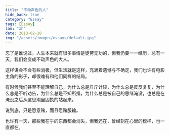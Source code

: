 ```yaml
---
title: "不动声色的人"
hide_back: true
category: "Essay"
tags: [Essay]
lan: "zh"
date: 2013-02-28
img: "/assets/images/essays/default.jpg"
---
```

忘了是谁说过，人生本来就有很多事情是徒劳无功的，但我仍要一一经历，总有一天，我们会变成不动声色的大人。

这样讲会不会有些消极，但生活就是这样，充满着遗憾与不确定，我们也许有电影主角的影子，却很难有和他们同样的结局。

有时候我们甚至不能理解自己，为什么总是斤斤计较，为什么总是反反复复，为什么总是不听劝告，为什么总是不知所措，为什么总是被自己的思绪淹没，也总是在淹没之后从这思潮里固执的站起来。

说到底，只是愿意赌，而且愿赌服输。

也许有一天，那些我在乎的东西都会消失，但我还在，曾经刻在心里的模样，也一直都在。
